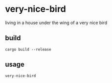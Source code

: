 # very-nice-bird
living in a house under the wing of a very nice bird

## build
```
cargo build --release
```

## usage
```
very-nice-bird
```
